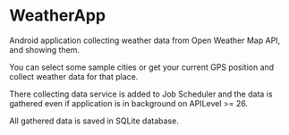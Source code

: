 # WeatherApp

Android application collecting weather data from Open Weather Map API, and showing them.

You can select some sample cities or get your current GPS position and collect weather data for that place.

There collecting data service is added to Job Scheduler and the data is gathered even if application is in background on APILevel >= 26.  

All gathered data is saved in SQLite database.
